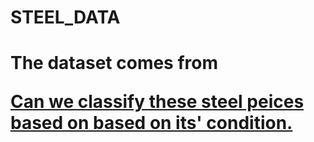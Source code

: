 <H1>STEEL_DATA<H1>
<p>The dataset comes from <a href=https://www.kaggle.com/c/severstal-steel-defect-detection/data></p>

<p>Can we classify these steel peices based on based on its' condition.</p>